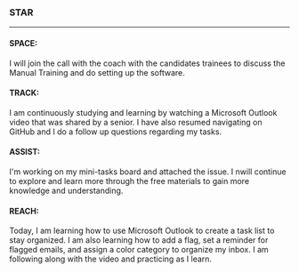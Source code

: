 ### STAR
---
#### SPACE:
I will join the call with the coach  with the candidates trainees to discuss the Manual Training and do setting up the software. 

#### TRACK: 
I am continuously studying and learning by watching a Microsoft Outlook video that was shared by a senior. I have also resumed navigating on GitHub and I do a follow up questions regarding my tasks.

#### ASSIST:
I'm working on my mini-tasks board and attached the issue. I nwill continue to explore and learn more through the free materials to gain more knowledge and understanding.

#### REACH: 
Today, I am learning how to use Microsoft Outlook to create a task list to stay organized. I am also learning how to add a flag, set a reminder for flagged emails, and assign a color category to organize my inbox. I am following along with the video and practicing as I learn.